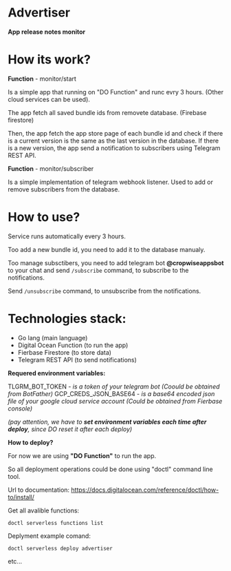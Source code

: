 # Advertiser

**App release notes monitor**

# **How its work?**

**Function** - monitor/start

Is a simple app that running on "DO Function" and runc evry 3 hours. (Other cloud services can be used).

The app fetch all saved bundle ids from removete database. (Firebase firestore)

Then, the app fetch the app store page of each bundle id and check if there is a current version is the same as the last version in the database.
If there is a new version, the app send a notification to subscribers using Telegram REST API.

**Function** - monitor/subscriber

Is a simple implementation of telegram webhook listener.
Used to add or remove subscribers from the database.

# **How to use?**

Service runs automatically every 3 hours.

Too add a new bundle id, you need to add it to the database manualy.

Too manage subsctibers, you need to add telegram bot **@cropwiseappsbot** to your chat and send ``` /subscribe ``` command, to subscribe to the notifications.

Send ``` /unsubscribe ``` command, to unsubscribe from the notifications.

# **Technologies stack:**

- Go lang (main language)
- Digital Ocean Function (to run the app)
- Fierbase Firestore (to store data)
- Telegram REST API (to send notifications)

**Requered environment variables:**

TLGRM_BOT_TOKEN - *is a token of your telegram bot* *(Coould 
be obtained from BotFather)*
GCP_CREDS_JSON_BASE64 - *is a base64 encoded json file of your google cloud service account* *(Could be obtained from Fierbase console)*

*(pay attention, we have to **set environment variables each time after deploy**, since DO reset it after each deploy)*

**How to deploy?**

For now we are using **"DO Function"** to run the app.

So all deployment operations could be done using "doctl" command line tool. 

Url to documentation: https://docs.digitalocean.com/reference/doctl/how-to/install/

Get all avalible functions: 
```console
doctl serverless functions list
``` 

Deplyment example comand: 
```console
doctl serverless deploy advertiser
```

etc...